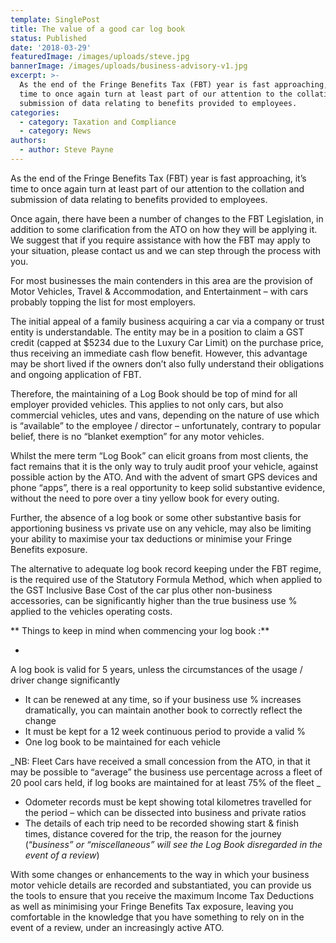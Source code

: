 ```yaml
---
template: SinglePost
title: The value of a good car log book
status: Published
date: '2018-03-29'
featuredImage: /images/uploads/steve.jpg
bannerImage: /images/uploads/business-advisory-v1.jpg
excerpt: >-
  As the end of the Fringe Benefits Tax (FBT) year is fast approaching, it’s
  time to once again turn at least part of our attention to the collation and
  submission of data relating to benefits provided to employees.
categories:
  - category: Taxation and Compliance
  - category: News
authors:
  - author: Steve Payne
---
```


As the end of the Fringe Benefits Tax (FBT) year is fast approaching, it’s time to once again turn at least part of our attention to the collation and submission of data relating to benefits provided to employees.

Once again, there have been a number of changes to the FBT Legislation, in addition to some clarification from the ATO on how they will be applying it. We suggest that if you require assistance with how the FBT may apply to your situation, please contact us and we can step through the process with you.

For most businesses the main contenders in this area are the provision of Motor Vehicles, Travel & Accommodation, and Entertainment – with cars probably topping the list for most employers.

The initial appeal of a family business acquiring a car via a company or trust entity is understandable. The entity may be in a position to claim a GST credit (capped at $5234 due to the Luxury Car Limit) on the purchase price, thus receiving an immediate cash flow benefit. However, this advantage may be short lived if the owners don’t also fully understand their obligations and ongoing application of FBT.

Therefore, the maintaining of a Log Book should be top of mind for all employer provided vehicles. This applies to not only cars, but also commercial vehicles, utes and vans, depending on the nature of use which is “available” to the employee / director – unfortunately, contrary to popular belief, there is no “blanket exemption” for any motor vehicles.

Whilst the mere term “Log Book” can elicit groans from most clients, the fact remains that it is the only way to truly audit proof your vehicle, against possible action by the ATO. And with the advent of smart GPS devices and phone “apps”, there is a real opportunity to keep solid substantive evidence, without the need to pore over a tiny yellow book for every outing.

Further, the absence of a log book or some other substantive basis for apportioning business vs private use on any vehicle, may also be limiting your ability to maximise your tax deductions or minimise your Fringe Benefits exposure.

The alternative to adequate log book record keeping under the FBT regime, is the required use of the Statutory Formula Method, which when applied to the GST Inclusive Base Cost of the car plus other non-business accessories, can be significantly higher than the true business use % applied to the vehicles operating costs.

**
Things to keep in mind when commencing your log book :**

-

A log book is valid for 5 years, unless the circumstances of the usage / driver change significantly

- It can be renewed at any time, so if your business use % increases dramatically, you can maintain another book to correctly reflect the change
- It must be kept for a 12 week continuous period to provide a valid %
- One log book to be maintained for each vehicle

_NB: Fleet Cars have received a small concession from the ATO, in that it may be possible to “average” the business use percentage across a fleet of 20 pool cars held, if log books are maintained for at least 75% of the fleet
_

- Odometer records must be kept showing total kilometres travelled for the period – which can be dissected into business and private ratios
- The details of each trip need to be recorded showing start & finish times, distance covered for the trip, the reason for the journey (“_business” or “miscellaneous” will see the Log Book disregarded in the event of a review_)

With some changes or enhancements to the way in which your business motor vehicle details are recorded and substantiated, you can provide us the tools to ensure that you receive the maximum Income Tax Deductions as well as minimising your Fringe Benefits Tax exposure, leaving you comfortable in the knowledge that you have something to rely on in the event of a review, under an increasingly active ATO.
